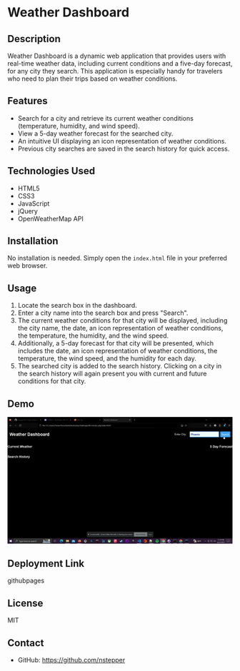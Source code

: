 # Weather Dashboard

## Description 

Weather Dashboard is a dynamic web application that provides users with real-time weather data, including current conditions and a five-day forecast, for any city they search. This application is especially handy for travelers who need to plan their trips based on weather conditions. 

## Features 

- Search for a city and retrieve its current weather conditions (temperature, humidity, and wind speed).
- View a 5-day weather forecast for the searched city.
- An intuitive UI displaying an icon representation of weather conditions.
- Previous city searches are saved in the search history for quick access. 

## Technologies Used

- HTML5
- CSS3
- JavaScript
- jQuery
- OpenWeatherMap API

## Installation

No installation is needed. Simply open the `index.html` file in your preferred web browser.

## Usage

1. Locate the search box in the dashboard.
2. Enter a city name into the search box and press "Search".
3. The current weather conditions for that city will be displayed, including the city name, the date, an icon representation of weather conditions, the temperature, the humidity, and the wind speed.
4. Additionally, a 5-day forecast for that city will be presented, which includes the date, an icon representation of weather conditions, the temperature, the wind speed, and the humidity for each day.
5. The searched city is added to the search history. Clicking on a city in the search history will again present you with current and future conditions for that city.

## Demo

![demo](assets/06mood.gif)

## Deployment Link

githubpages

## License

MIT

## Contact

- GitHub: https://github.com/nstepper
